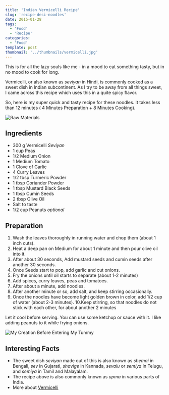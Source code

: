 ```yaml
---
title: 'Indian Vermicelli Recipe'
slug: 'recipe-desi-noodles'
date: 2015-01-28
tags:
  - 'Food'
  - 'Recipe'
categories:
  - 'Food'
template: post
thumbnail: '../thumbnails/vermicelli.jpg'
---
```


This is for all the lazy souls like me - in a mood to eat something
tasty, but in no mood to cook for long.

Vermicelli, or also known as _seviyan_ in Hindi, is commonly cooked as a
sweet dish in Indian subcontinent. As I try to be away from all things
sweet, I came across this recipe which uses this in a quite spicy
flavor.

So, here is my super quick and tasty recipe for these noodles. It takes
less than 12 minutes ( 4 Minutes Preparation + 8 Minutes Cooking).

![Raw Materials](https://res.cloudinary.com/sadanandsingh/image/upload/v1496963332/desiNoodles_s0ez5g.jpg)

## Ingredients

- 300 g Vermicelli _Seviyan_
- 1 cup Peas
- 1/2 Medium Onion
- 1 Medium Tomato
- 1 Clove of Garlic
- 4 Curry Leaves
- 1/2 tbsp Turmeric Powder
- 1 tbsp Coriander Powder
- 1 tbsp Mustard Black Seeds
- 1 tbsp Cumin Seeds
- 2 tbsp Olive Oil
- Salt to taste
- 1/2 cup Peanuts _optional_

## Preparation

1. Wash the leaves thoroughly in running water and chop them (about 1
   inch cuts).
2. Heat a deep pan on Medium for about 1 minute and then pour olive oil
   into it.
3. After about 30 seconds, Add mustard seeds and cumin seeds after
   another 30 seconds.
4. Once Seeds start to pop, add garlic and cut onions.
5. Fry the onions until oil starts to separate (about 1-2 minutes)
6. Add spices, curry leaves, peas and tomatoes.
7. After about a minute, add noodles.
8. After another minute or so, add salt, and keep stirring
   occasionally.
9. Once the noodles have become light golden brown in color, add 1/2
   cup of water (about 2-3 minutes).
   10.Keep stirring, so that noodles do not stick with each other, for
   about another 2 minutes

Let it cool before serving. You can use some ketchup or sauce with it.
I like adding peanuts to it while frying onions.

![My Creation Before Entering My Tummy](https://res.cloudinary.com/sadanandsingh/image/upload/v1496963332/desiNoodles_final_tqeyey.jpg)

## Interesting Facts

- The sweet dish _seviyan_ made out of this is also known as _shemai_
  in Bengali, _sev_ in Gujarati, _shavige_ in Kannada, _sevalu_ or
  _semiya_ in Telugu, and _semiya_ in Tamil and Malayalam.
- The recipe above is also commonly known as _upma_ in various parts
  of India.
- More about [Vermicelli](https://en.wikipedia.org/wiki/Vermicelli)
